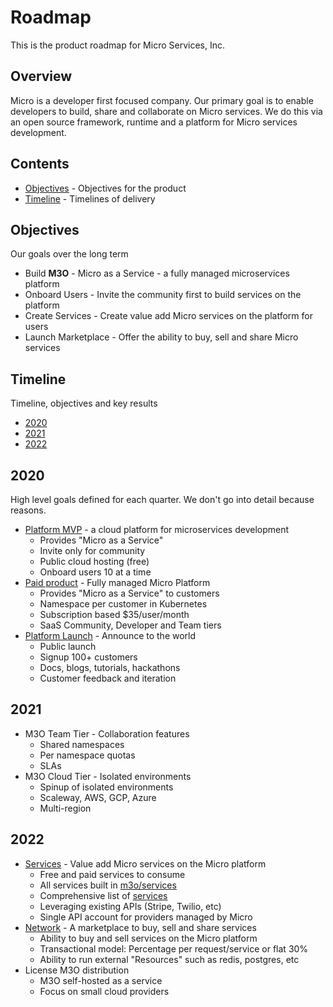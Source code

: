 # Roadmap

This is the product roadmap for Micro Services, Inc.

## Overview

Micro is a developer first focused company. Our primary goal is to enable developers 
to build, share and collaborate on Micro services. We do this via an open source framework, 
runtime and a platform for Micro services development.

## Contents

- [Objectives](#objectives) - Objectives for the product
- [Timeline](#timeline) - Timelines of delivery

## Objectives

Our goals over the long term

- Build **M3O** - Micro as a Service - a fully managed microservices platform
- Onboard Users - Invite the community first to build services on the platform
- Create Services - Create value add Micro services on the platform for users
- Launch Marketplace - Offer the ability to buy, sell and share Micro services 

## Timeline

Timeline, objectives and key results

- [2020](#2020)
- [2021](#2021)
- [2022](#2022)

## 2020

High level goals defined for each quarter. We don't go into detail because reasons.

- [Platform MVP](platform.md) - a cloud platform for microservices development
  * Provides "Micro as a Service"
  * Invite only for community
  * Public cloud hosting (free)
  * Onboard users 10 at a time
- [Paid product](https://m3o.com) - Fully managed Micro Platform
  * Provides "Micro as a Service" to customers
  * Namespace per customer in Kubernetes
  * Subscription based $35/user/month
  * SaaS Community, Developer and Team tiers
- [Platform Launch](https://github.com/m3o/dev/issues/357) - Announce to the world
  * Public launch
  * Signup 100+ customers
  * Docs, blogs, tutorials, hackathons
  * Customer feedback and iteration
 
## 2021

- M3O Team Tier - Collaboration features
  * Shared namespaces
  * Per namespace quotas
  * SLAs
- M3O Cloud Tier - Isolated environments
  * Spinup of isolated environments
  * Scaleway, AWS, GCP, Azure
  * Multi-region

## 2022

- [Services](services.md) - Value add Micro services on the Micro platform
  * Free and paid services to consume
  * All services built in [m3o/services](https://github.com/m3o/services)
  * Comprehensive list of [services](services.md)
  * Leveraging existing APIs (Stripe, Twilio, etc)
  * Single API account for providers managed by Micro
- [Network](network.md) - A marketplace to buy, sell and share services
  * Ability to buy and sell services on the Micro platform
  * Transactional model: Percentage per request/service or flat 30%
  * Ability to run external "Resources" such as redis, postgres, etc
- License M3O distribution
  * M3O self-hosted as a service
  * Focus on small cloud providers
